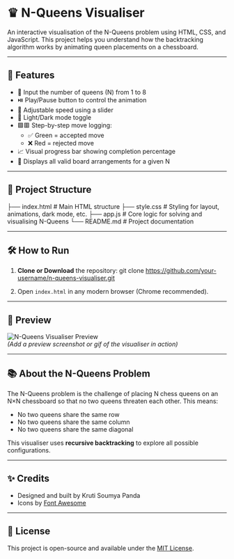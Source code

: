 # ♛ N-Queens Visualiser

An interactive visualisation of the N-Queens problem using HTML, CSS, and JavaScript. This project helps you understand how the backtracking algorithm works by animating queen placements on a chessboard.

---

## 🚀 Features

- 🔢 Input the number of queens (N) from 1 to 8
- ⏯️ Play/Pause button to control the animation
- 🐌 Adjustable speed using a slider
- 🌙 Light/Dark mode toggle
- 🟩🟥 Step-by-step move logging:
  - ✅ Green = accepted move
  - ❌ Red = rejected move
- 📈 Visual progress bar showing completion percentage
- 🧠 Displays all valid board arrangements for a given N

---

## 📂 Project Structure
├── index.html # Main HTML structure
├── style.css # Styling for layout, animations, dark mode, etc.
├── app.js # Core logic for solving and visualising N-Queens
└── README.md # Project documentation

---

## 🛠️ How to Run

1. **Clone or Download** the repository:
git clone https://github.com/your-username/n-queens-visualiser.git


2. Open `index.html` in any modern browser (Chrome recommended).

---

## 📸 Preview

![N-Queens Visualiser Preview](https://your-image-link-here.com)  
*(Add a preview screenshot or gif of the visualiser in action)*

---

## 📚 About the N-Queens Problem

The N-Queens problem is the challenge of placing N chess queens on an N×N chessboard so that no two queens threaten each other. This means:
- No two queens share the same row
- No two queens share the same column
- No two queens share the same diagonal

This visualiser uses **recursive backtracking** to explore all possible configurations.

---

## ✨ Credits

- Designed and built by Kruti Soumya Panda
- Icons by [Font Awesome](https://fontawesome.com/)

---

## 📄 License

This project is open-source and available under the [MIT License](LICENSE).


